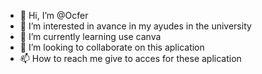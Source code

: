- 👋 Hi, I’m @Ocfer
- 👀 I’m interested in avance in my ayudes in the university
- 🌱 I’m currently learning use canva
- 💞️ I’m looking to collaborate on this aplication 
- 📫 How to reach me give to acces for these aplication

<!---
Ocfer/Ocfer is a ✨ special ✨ repository because its `README.md` (this file) appears on your GitHub profile.
You can click the Preview link to take a look at your changes.
--->
